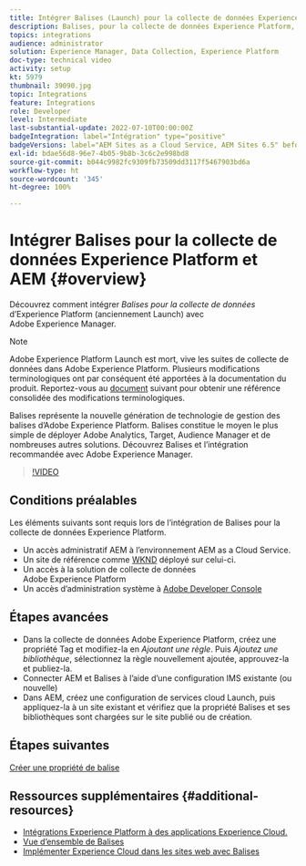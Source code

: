 ```yaml
---
title: Intégrer Balises (Launch) pour la collecte de données Experience Platform et AEM
description: Balises, pour la collecte de données Experience Platform, représente la solution de nouvelle génération d’Adobe pour la gestion de balises et est aussi le meilleur moyen de déployer Adobe Analytics, Target, Audience Manager et de nombreuses autres solutions. Découvrez Balises (anciennement Launch) et l’intégration recommandée avec Adobe Experience Manager.
topics: integrations
audience: administrator
solution: Experience Manager, Data Collection, Experience Platform
doc-type: technical video
activity: setup
kt: 5979
thumbnail: 39090.jpg
topic: Integrations
feature: Integrations
role: Developer
level: Intermediate
last-substantial-update: 2022-07-10T00:00:00Z
badgeIntegration: label="Intégration" type="positive"
badgeVersions: label="AEM Sites as a Cloud Service, AEM Sites 6.5" before-title="false"
exl-id: bdae56d8-96e7-4b05-9b8b-3c6c2e998bd8
source-git-commit: b044c9982fc9309fb73509dd3117f5467903bd6a
workflow-type: ht
source-wordcount: '345'
ht-degree: 100%

---
```


# Intégrer Balises pour la collecte de données Experience Platform et AEM {#overview}

Découvrez comment intégrer _Balises pour la collecte de données_ d’Experience Platform (anciennement Launch) avec Adobe Experience Manager.

>[!NOTE]
>
>Adobe Experience Platform Launch est mort, vive les suites de collecte de données dans Adobe Experience Platform. Plusieurs modifications terminologiques ont par conséquent été apportées à la documentation du produit. Reportez-vous au [document](https://experienceleague.adobe.com/docs/experience-platform/tags/term-updates.html?lang=fr) suivant pour obtenir une référence consolidée des modifications terminologiques.


Balises représente la nouvelle génération de technologie de gestion des balises d’Adobe Experience Platform. Balises constitue le moyen le plus simple de déployer Adobe Analytics, Target, Audience Manager et de nombreuses autres solutions. Découvrez Balises et l’intégration recommandée avec Adobe Experience Manager.

>[!VIDEO](https://video.tv.adobe.com/v/3417061?quality=12&learn=on)


## Conditions préalables

Les éléments suivants sont requis lors de l’intégration de Balises pour la collecte de données Experience Platform.

+ Un accès administratif AEM à l’environnement AEM as a Cloud Service.
+ Un site de référence comme [WKND](https://github.com/adobe/aem-guides-wknd) déployé sur celui-ci.
+ Un accès à la solution de collecte de données Adobe Experience Platform
+ Un accès d’administration système à [Adobe Developer Console](https://developer.adobe.com/developer-console/)


## Étapes avancées

+ Dans la collecte de données Adobe Experience Platform, créez une propriété Tag et modifiez-la en _Ajoutant une règle_. Puis _Ajoutez une bibliothèque_, sélectionnez la règle nouvellement ajoutée, approuvez-la et publiez-la.
+ Connecter AEM et Balises à l’aide d’une configuration IMS existante (ou nouvelle)
+ Dans AEM, créez une configuration de services cloud Launch, puis appliquez-la à un site existant et vérifiez que la propriété Balises et ses bibliothèques sont chargées sur le site publié ou de création.

## Étapes suivantes

[Créer une propriété de balise](create-tag-property.md)

## Ressources supplémentaires {#additional-resources}

+ [Intégrations Experience Platform à des applications Experience Cloud.](https://experienceleague.adobe.com/docs/platform-learn/tutorials/intro-to-platform/integrations-with-experience-cloud-applications.html?lang=fr)
+ [Vue d’ensemble de Balises](https://experienceleague.adobe.com/docs/experience-platform/tags/home.html?lang=fr)
+ [Implémenter Experience Cloud dans les sites web avec Balises](https://experienceleague.adobe.com/docs/platform-learn/implement-in-websites/overview.html?lang=fr)

